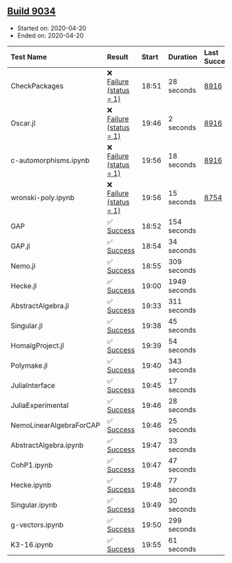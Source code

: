 ## [Build 9034](https://oscarci.mathematik.uni-kl.de/job/oscar/9034/)

* Started on: 2020-04-20
* Ended on: 2020-04-20

| Test Name    | Result | Start | Duration | Last Success | First Failure |
|:-------------|:-------|:------|:---------|:-------------|:--------------|
| CheckPackages | ❌ [Failure (status = 1)](https://oscarci.mathematik.uni-kl.de/job/oscar/9034/artifact/logs/build-9034/CheckPackages.log) | 18:51 | 28 seconds | [8916](https://oscarci.mathematik.uni-kl.de/job/oscar/8916/) | [8920](https://oscarci.mathematik.uni-kl.de/job/oscar/8920/) |
| Oscar.jl | ❌ [Failure (status = 1)](https://oscarci.mathematik.uni-kl.de/job/oscar/9034/artifact/logs/build-9034/Oscar.jl.log) | 19:46 | 2 seconds | [8916](https://oscarci.mathematik.uni-kl.de/job/oscar/8916/) | [8920](https://oscarci.mathematik.uni-kl.de/job/oscar/8920/) |
| c-automorphisms.ipynb | ❌ [Failure (status = 1)](https://oscarci.mathematik.uni-kl.de/job/oscar/9034/artifact/logs/build-9034/c-automorphisms.ipynb.log) | 19:56 | 18 seconds | [8916](https://oscarci.mathematik.uni-kl.de/job/oscar/8916/) | [8920](https://oscarci.mathematik.uni-kl.de/job/oscar/8920/) |
| wronski-poly.ipynb | ❌ [Failure (status = 1)](https://oscarci.mathematik.uni-kl.de/job/oscar/9034/artifact/logs/build-9034/wronski-poly.ipynb.log) | 19:56 | 15 seconds | [8754](https://oscarci.mathematik.uni-kl.de/job/oscar/8754/) | [8755](https://oscarci.mathematik.uni-kl.de/job/oscar/8755/) |
| GAP | ✅ [Success](https://oscarci.mathematik.uni-kl.de/job/oscar/9034/artifact/logs/build-9034/GAP.log) | 18:52 | 154 seconds |  |  |
| GAP.jl | ✅ [Success](https://oscarci.mathematik.uni-kl.de/job/oscar/9034/artifact/logs/build-9034/GAP.jl.log) | 18:54 | 34 seconds |  |  |
| Nemo.jl | ✅ [Success](https://oscarci.mathematik.uni-kl.de/job/oscar/9034/artifact/logs/build-9034/Nemo.jl.log) | 18:55 | 309 seconds |  |  |
| Hecke.jl | ✅ [Success](https://oscarci.mathematik.uni-kl.de/job/oscar/9034/artifact/logs/build-9034/Hecke.jl.log) | 19:00 | 1949 seconds |  |  |
| AbstractAlgebra.jl | ✅ [Success](https://oscarci.mathematik.uni-kl.de/job/oscar/9034/artifact/logs/build-9034/AbstractAlgebra.jl.log) | 19:33 | 311 seconds |  |  |
| Singular.jl | ✅ [Success](https://oscarci.mathematik.uni-kl.de/job/oscar/9034/artifact/logs/build-9034/Singular.jl.log) | 19:38 | 45 seconds |  |  |
| HomalgProject.jl | ✅ [Success](https://oscarci.mathematik.uni-kl.de/job/oscar/9034/artifact/logs/build-9034/HomalgProject.jl.log) | 19:39 | 54 seconds |  |  |
| Polymake.jl | ✅ [Success](https://oscarci.mathematik.uni-kl.de/job/oscar/9034/artifact/logs/build-9034/Polymake.jl.log) | 19:40 | 343 seconds |  |  |
| JuliaInterface | ✅ [Success](https://oscarci.mathematik.uni-kl.de/job/oscar/9034/artifact/logs/build-9034/JuliaInterface.log) | 19:45 | 17 seconds |  |  |
| JuliaExperimental | ✅ [Success](https://oscarci.mathematik.uni-kl.de/job/oscar/9034/artifact/logs/build-9034/JuliaExperimental.log) | 19:46 | 28 seconds |  |  |
| NemoLinearAlgebraForCAP | ✅ [Success](https://oscarci.mathematik.uni-kl.de/job/oscar/9034/artifact/logs/build-9034/NemoLinearAlgebraForCAP.log) | 19:46 | 25 seconds |  |  |
| AbstractAlgebra.ipynb | ✅ [Success](https://oscarci.mathematik.uni-kl.de/job/oscar/9034/artifact/logs/build-9034/AbstractAlgebra.ipynb.log) | 19:47 | 33 seconds |  |  |
| CohP1.ipynb | ✅ [Success](https://oscarci.mathematik.uni-kl.de/job/oscar/9034/artifact/logs/build-9034/CohP1.ipynb.log) | 19:47 | 47 seconds |  |  |
| Hecke.ipynb | ✅ [Success](https://oscarci.mathematik.uni-kl.de/job/oscar/9034/artifact/logs/build-9034/Hecke.ipynb.log) | 19:48 | 77 seconds |  |  |
| Singular.ipynb | ✅ [Success](https://oscarci.mathematik.uni-kl.de/job/oscar/9034/artifact/logs/build-9034/Singular.ipynb.log) | 19:49 | 30 seconds |  |  |
| g-vectors.ipynb | ✅ [Success](https://oscarci.mathematik.uni-kl.de/job/oscar/9034/artifact/logs/build-9034/g-vectors.ipynb.log) | 19:50 | 299 seconds |  |  |
| K3-16.ipynb | ✅ [Success](https://oscarci.mathematik.uni-kl.de/job/oscar/9034/artifact/logs/build-9034/K3-16.ipynb.log) | 19:55 | 61 seconds |  |  |
